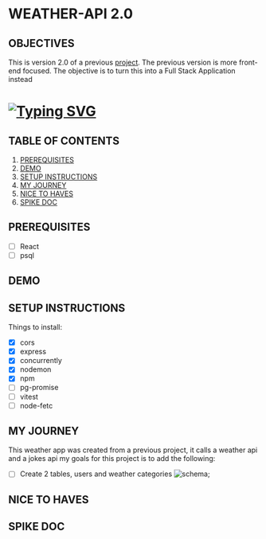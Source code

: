 # WEATHER-API 2.0

## OBJECTIVES <a name="objectives"></a>
This is version 2.0 of a previous [project](https://github.com/wk642/weather-app-2.0). The previous version is more front-end focused. The objective is to turn this into a Full Stack Application instead

# [![Typing SVG](https://readme-typing-svg.demolab.com?font=Fira+Code&weight=600&size=20&pause=5000&center=true&vCenter=true&multiline=true&lines=WEATHER+APP+2.0)](https://git.io/typing-svg)

## TABLE OF CONTENTS 
1. [PREREQUISITES](#prerequisites)
2. [DEMO](#demo)
3. [SETUP INSTRUCTIONS](#setup)
4. [MY JOURNEY](#journey)
5. [NICE TO HAVES](#nice)
6. [SPIKE DOC](#spike)


## PREREQUISITES <a name="prerequisites"></a>
- [ ] React
- [ ] psql

## DEMO <a name="demo"></a>


## SETUP INSTRUCTIONS <a name="setup"></a>
Things to install:
  - [x] cors
  - [x] express
  - [x] concurrently
  - [x] nodemon
  - [x] npm
  - [ ] pg-promise
  - [ ] vitest
  - [ ] node-fetc

## MY JOURNEY <a name="journey"></a>
This weather app was created from a previous project, it calls a weather api and a jokes api my goals for this project is to add the following:

- [ ] Create 2 tables, users and weather categories
![schema](https://github.com/user-attachments/assets/907dec23-653c-4aba-aa6a-f267eb56d29d);
## NICE TO HAVES <a name="nice"></a>

## SPIKE DOC <a name="spike"></a>
